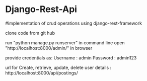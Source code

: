 # Django-Rest-Api
#implementation of crud operations using django-rest-framework

clone code from git hub

run "python manage.py runserver" in command line
open "http://localhost:8000/admin/" in browser

provide credentials as:
    Username : admin
    Password : admin123

url for Create, retrieve, update, delete user details :
    http://localhost:8000/api/postings/
